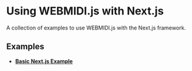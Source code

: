 # Using WEBMIDI.js with Next.js

A collection of examples to use WEBMIDI.js with the Next.js framework.

## Examples

* [**Basic Next.js Example**](basic-example)

